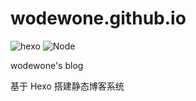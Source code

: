 # wodewone.github.io

![hexo](https://img.shields.io/badge/Hexo-3.2.0-green.svg) ![Node](https://img.shields.io/badge/Node-5.0.0-yellow.svg)

wodewone's blog

基于 Hexo 搭建静态博客系统
